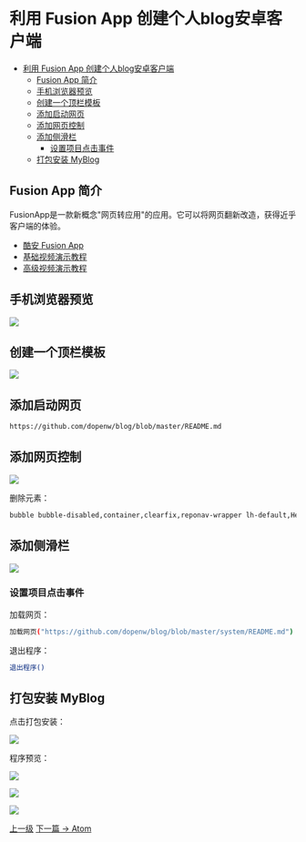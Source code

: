 # 利用 Fusion App 创建个人blog安卓客户端


<!-- @import "[TOC]" {cmd="toc" depthFrom=1 depthTo=6 orderedList=false} -->
<!-- code_chunk_output -->

* [利用 Fusion App 创建个人blog安卓客户端](#利用-fusion-app-创建个人blog安卓客户端)
	* [Fusion App 简介](#fusion-app-简介)
	* [手机浏览器预览](#手机浏览器预览)
	* [创建一个顶栏模板](#创建一个顶栏模板)
	* [添加启动网页](#添加启动网页)
	* [添加网页控制](#添加网页控制)
	* [添加侧滑栏](#添加侧滑栏)
		* [设置项目点击事件](#设置项目点击事件)
	* [打包安装 MyBlog](#打包安装-myblog)

<!-- /code_chunk_output -->


## Fusion App 简介

FusionApp是一款新概念"网页转应用"的应用。它可以将网页翻新改造，获得近乎客户端的体验。

* [酷安 Fusion App ](https://www.coolapk.com/apk/cn.coldsong.fusionapp)
* [基础视频演示教程](https://www.bilibili.com/video/av20964863?share_medium=android&share_source=copy_link&bbid=8E9421B2-19DF-4A7F-9D1C-FF7D9557C7BD44884infoc&ts=1521452507641)
* [高级视频演示教程](https://www.bilibili.com/video/av21276227?share_medium=android&share_source=copy_link&bbid=8E9421B2-19DF-4A7F-9D1C-FF7D9557C7BD44884infoc&ts=1522107475891)


## 手机浏览器预览

![](../images/UseFusionAppCreateBlogApp_201803301358_1.png)

## 创建一个顶栏模板

![](../images/UseFusionAppCreateBlogApp_201803301336_1.png)

## 添加启动网页

```sh
https://github.com/dopenw/blog/blob/master/README.md
```

## 添加网页控制

![](../images/UseFusionAppCreateBlogApp_201803301336_2.png)

删除元素：
```sh
bubble bubble-disabled,container,clearfix,reponav-wrapper lh-default,Header js-details-container Details f4 lh-default,breadcrumb blob-breadcrumb
```

## 添加侧滑栏

![](../images/UseFusionAppCreateBlogApp_201803301339_3.png)

### 设置项目点击事件

加载网页：
```sh
加载网页("https://github.com/dopenw/blog/blob/master/system/README.md")
```

退出程序：
```sh
退出程序()
```

## 打包安装 MyBlog

点击打包安装：

![](../images/UseFusionAppCreateBlogApp_201803301351_3.png)

程序预览：

![](../images/UseFusionAppCreateBlogApp_201803301351_1.png)

![](../images/UseFusionAppCreateBlogApp_201803301351_2.png)

![](../images/UseFusionAppCreateBlogApp_201803301401_1.png)


[上一级](README.md)
[下一篇 -> Atom](atom.md)
